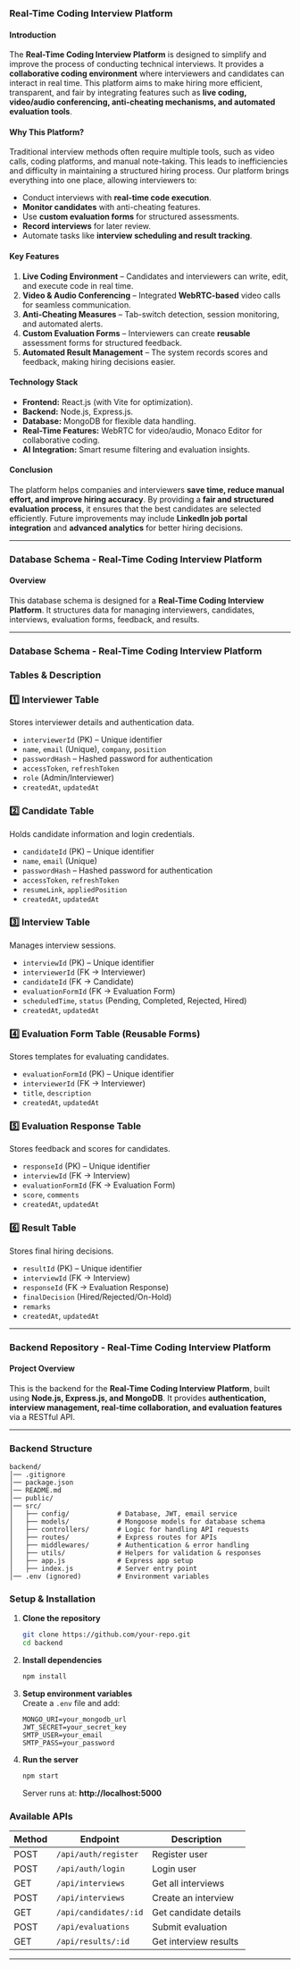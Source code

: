### **Real-Time Coding Interview Platform**

#### **Introduction**

The **Real-Time Coding Interview Platform** is designed to simplify and improve the process of conducting technical interviews. It provides a **collaborative coding environment** where interviewers and candidates can interact in real time. This platform aims to make hiring more efficient, transparent, and fair by integrating features such as **live coding, video/audio conferencing, anti-cheating mechanisms, and automated evaluation tools**.

#### **Why This Platform?**

Traditional interview methods often require multiple tools, such as video calls, coding platforms, and manual note-taking. This leads to inefficiencies and difficulty in maintaining a structured hiring process. Our platform brings everything into one place, allowing interviewers to:

- Conduct interviews with **real-time code execution**.
- **Monitor candidates** with anti-cheating features.
- Use **custom evaluation forms** for structured assessments.
- **Record interviews** for later review.
- Automate tasks like **interview scheduling and result tracking**.

#### **Key Features**

1. **Live Coding Environment** – Candidates and interviewers can write, edit, and execute code in real time.
2. **Video & Audio Conferencing** – Integrated **WebRTC-based** video calls for seamless communication.
3. **Anti-Cheating Measures** – Tab-switch detection, session monitoring, and automated alerts.
4. **Custom Evaluation Forms** – Interviewers can create **reusable** assessment forms for structured feedback.
5. **Automated Result Management** – The system records scores and feedback, making hiring decisions easier.

#### **Technology Stack**

- **Frontend:** React.js (with Vite for optimization).
- **Backend:** Node.js, Express.js.
- **Database:** MongoDB for flexible data handling.
- **Real-Time Features:** WebRTC for video/audio, Monaco Editor for collaborative coding.
- **AI Integration:** Smart resume filtering and evaluation insights.

#### **Conclusion**

The platform helps companies and interviewers **save time, reduce manual effort, and improve hiring accuracy**. By providing a **fair and structured evaluation process**, it ensures that the best candidates are selected efficiently. Future improvements may include **LinkedIn job portal integration** and **advanced analytics** for better hiring decisions.

---

### **Database Schema - Real-Time Coding Interview Platform**

#### **Overview**

This database schema is designed for a **Real-Time Coding Interview Platform**. It structures data for managing interviewers, candidates, interviews, evaluation forms, feedback, and results.

---

### **Database Schema - Real-Time Coding Interview Platform**

### **Tables & Description**

### **1️⃣ Interviewer Table**

Stores interviewer details and authentication data.

- `interviewerId` (PK) – Unique identifier
- `name`, `email` (Unique), `company`, `position`
- `passwordHash` – Hashed password for authentication
- `accessToken`, `refreshToken`
- `role` (Admin/Interviewer)
- `createdAt`, `updatedAt`

### **2️⃣ Candidate Table**

Holds candidate information and login credentials.

- `candidateId` (PK) – Unique identifier
- `name`, `email` (Unique)
- `passwordHash` – Hashed password for authentication
- `accessToken`, `refreshToken`
- `resumeLink`, `appliedPosition`
- `createdAt`, `updatedAt`

### **3️⃣ Interview Table**

Manages interview sessions.

- `interviewId` (PK) – Unique identifier
- `interviewerId` (FK → Interviewer)
- `candidateId` (FK → Candidate)
- `evaluationFormId` (FK → Evaluation Form)
- `scheduledTime`, `status` (Pending, Completed, Rejected, Hired)
- `createdAt`, `updatedAt`

### **4️⃣ Evaluation Form Table** (Reusable Forms)

Stores templates for evaluating candidates.

- `evaluationFormId` (PK) – Unique identifier
- `interviewerId` (FK → Interviewer)
- `title`, `description`
- `createdAt`, `updatedAt`

### **5️⃣ Evaluation Response Table**

Stores feedback and scores for candidates.

- `responseId` (PK) – Unique identifier
- `interviewId` (FK → Interview)
- `evaluationFormId` (FK → Evaluation Form)
- `score`, `comments`
- `createdAt`, `updatedAt`

### **6️⃣ Result Table**

Stores final hiring decisions.

- `resultId` (PK) – Unique identifier
- `interviewId` (FK → Interview)
- `responseId` (FK → Evaluation Response)
- `finalDecision` (Hired/Rejected/On-Hold)
- `remarks`
- `createdAt`, `updatedAt`

---


### **Backend Repository - Real-Time Coding Interview Platform**  

#### **Project Overview**  
This is the backend for the **Real-Time Coding Interview Platform**, built using **Node.js, Express.js, and MongoDB**. It provides **authentication, interview management, real-time collaboration, and evaluation features** via a RESTful API.  

---

### **Backend Structure**  
```
backend/  
│── .gitignore  
│── package.json  
│── README.md  
│── public/  
│── src/  
│   ├── config/            # Database, JWT, email service  
│   ├── models/            # Mongoose models for database schema  
│   ├── controllers/       # Logic for handling API requests  
│   ├── routes/            # Express routes for APIs  
│   ├── middlewares/       # Authentication & error handling  
│   ├── utils/             # Helpers for validation & responses  
│   ├── app.js             # Express app setup  
│   ├── index.js           # Server entry point  
│── .env (ignored)         # Environment variables  
```

### **Setup & Installation**  
1. **Clone the repository**  
   ```bash
   git clone https://github.com/your-repo.git
   cd backend
   ```

2. **Install dependencies**  
   ```bash
   npm install
   ```

3. **Setup environment variables**  
   Create a `.env` file and add:  
   ```env
   MONGO_URI=your_mongodb_url
   JWT_SECRET=your_secret_key
   SMTP_USER=your_email
   SMTP_PASS=your_password
   ```

4. **Run the server**  
   ```bash
   npm start
   ```
   Server runs at: **http://localhost:5000**  


### **Available APIs**  
| Method | Endpoint                  | Description               |
|--------|---------------------------|---------------------------|
| POST   | `/api/auth/register`      | Register user             |
| POST   | `/api/auth/login`         | Login user                |
| GET    | `/api/interviews`         | Get all interviews        |
| POST   | `/api/interviews`         | Create an interview       |
| GET    | `/api/candidates/:id`     | Get candidate details     |
| POST   | `/api/evaluations`        | Submit evaluation         |
| GET    | `/api/results/:id`        | Get interview results     |

---